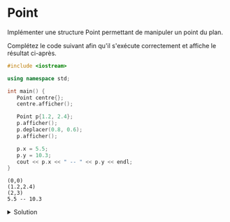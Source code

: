 # Point
Implémenter une structure Point permettant de manipuler un point du plan.

Complétez le code suivant afin qu'il s'exécute correctement et affiche le résultat ci-après.

~~~cpp
#include <iostream>

using namespace std;

int main() {
   Point centre{};
   centre.afficher();

   Point p{1.2, 2.4};
   p.afficher();
   p.deplacer(0.8, 0.6);
   p.afficher();

   p.x = 5.5;
   p.y = 10.3;
   cout << p.x << " -- " << p.y << endl;
}
~~~

~~~text
(0,0)
(1.2,2.4)
(2,3)
5.5 -- 10.3
~~~

<details>
<summary>Solution</summary>

~~~cpp
#include <iostream>

using namespace std;

struct Point {
   double x, y;
   void deplacer(double dx, double dy);
   void afficher() const;
};

void Point::deplacer(double dx, double dy) {
   x += dx;
   y += dy;
}

void Point::afficher() const {
   cout << "(" << x << "," << y << ")" << endl;
}

int main() {
   Point centre{};
   centre.afficher();

   Point p{1.2, 2.4};
   p.afficher();
   p.deplacer(0.8, 0.6);
   p.afficher();

   p.x = 5.5;
   p.y = 10.3;
   cout << p.x << " -- " << p.y << endl;
}
~~~



</details>